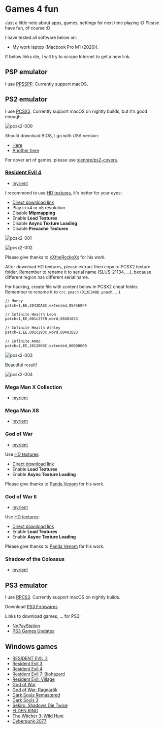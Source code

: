 # Games 4 fun

Just a little note about apps, games, settings for next time playing :D Please
have fun, of course :D

I have tested all software below on:

- My work laptop (Macbook Pro M1 (2020)).

If below links die, I will try to scrape Internet to get a new link.

## PSP emulator

I use [PPSSPP](https://github.com/hrydgard/ppsspp). Currently support macOS.

## PS2 emulator

I use [PCSX2](https://github.com/PCSX2/pcsx2). Currently support macOS on
nightly builds, but it's good enough.

![pcsx2-000](https://raw.githubusercontent.com/haunt98/posts-images/main/pcsx2-000.jxl)

Should download BIOS, I go with USA version:

- [Here](https://emulation.gametechwiki.com/index.php/Emulator_files#PlayStation_2)
- [Another here](https://myrient.erista.me/files/Redump/Sony%20-%20PlayStation%202%20-%20BIOS%20Images/)

For cover art of games, please use
[xlenore/ps2-covers](https://github.com/xlenore/ps2-covers).

### [Resident Evil 4](https://wiki.pcsx2.net/Resident_Evil_4)

- [myrient](https://myrient.erista.me/files/Redump/Sony%20-%20PlayStation%202/Resident%20Evil%204%20%28USA%29.zip)

I recommend to use
[HD textures](https://gbatemp.net/threads/resident-evil-4-hd-textures-update-2.615869/),
it's better for your eyes:

- [Direct download link](https://www.mediafire.com/file/dp2sm4jt7rph19b/R_e.4.HD.textures.v2.3_xXThe.RockoXx.rar/file)
- Play in x4 or x5 resolution
- Disable **Mipmapping**
- Enable **Load Textures**
- Disable **Async Texture Loading**
- Disable **Precache Textures**

![pcsx2-001](https://raw.githubusercontent.com/haunt98/posts-images/main/pcsx2-001.jxl)

![pcsx2-002](https://raw.githubusercontent.com/haunt98/posts-images/main/pcsx2-002.jxl)

Please give thanks to [xXtheRockoXx](https://ko-fi.com/xxtherockoxx) for his
work.

After download HD textures, please extract then copy to PCSX2 texture folder.
Remember to rename it to serial name (SLUS-21134, ...), because different region
has different serial name.

For hacking, create file with content below in PCSX2 cheat folder. Remember to
rename it to `crc.pnach` (`013E349D.pnach`, ...).

```txt
// Money
patch=1,EE,2042DA6C,extended,05F5E0FF

// Infinite Health Leon
patch=1,EE,001c27f8,word,00401023

// Infinite Health Ashley
patch=1,EE,001c293c,word,00401023

// Infinite Ammo
patch=1,EE,2012009C,extended,00000000
```

![pcsx2-003](https://raw.githubusercontent.com/haunt98/posts-images/main/pcsx2-003.jxl)

Beautiful result!

![pcsx2-004](https://raw.githubusercontent.com/haunt98/posts-images/main/pcsx2-004.jxl)

### Mega Man X Collection

- [myrient](https://myrient.erista.me/files/Redump/Sony%20-%20PlayStation%202/Mega%20Man%20X%20-%20Command%20Mission%20%28USA%29.zip)

### Mega Man X8

- [myrient](https://myrient.erista.me/files/Redump/Sony%20-%20PlayStation%202/Mega%20Man%20X8%20%28USA%29.zip)

### God of War

- [myrient](https://myrient.erista.me/files/Redump/Sony%20-%20PlayStation%202/God%20of%20War%20%28USA%29.zip)

Use
[HD textures](https://gbatemp.net/threads/god-of-war-usa-hd-remaster.620841/):

- [Direct download link](https://www.mediafire.com/file/wxyw6yhhlbd0xgn/SCUS-97399_v2.7z/file)
- Enable **Load Textures**
- Enable **Async Texture Loading**

Please give thanks to [Panda Venom](https://ko-fi.com/pandavenom) for his work.

### God of War II

- [myrient](https://myrient.erista.me/files/Redump/Sony%20-%20PlayStation%202/God%20of%20War%20II%20%28USA%29.zip)

Use
[HD textures](https://gbatemp.net/threads/god-of-war-2-usa-hd-remaster.621196/):

- [Direct download link](https://www.mediafire.com/file_premium/0ly8txrjxyrartg/SCUS-97481_v2.7z/file)
- Enable **Load Textures**
- Enable **Async Texture Loading**

Please give thanks to [Panda Venom](https://ko-fi.com/pandavenom) for his work.

### Shadow of the Colossus

- [myrient](https://myrient.erista.me/files/Redump/Sony%20-%20PlayStation%202/Shadow%20of%20the%20Colossus%20%28USA%29.zip)

## PS3 emulator

I use [RPCS3](https://github.com/RPCS3/rpcs3). Currently support macOS on
nightly builds.

Download
[PS3 Firmwares](https://www.playstation.com/en-us/support/hardware/ps3/system-software/).

Links to download games, ... for PS3:

- [NoPayStation](https://nopaystation.com/)
- [PS3 Games Updates](http://demo.aldostools.org/updates.html)

## Windows games

- [RESIDENT EVIL 2](https://fitgirl-repacks.site/resident-evil-2-deluxe-edition/)
- [Resident Evil 3](https://fitgirl-repacks.site/resident-evil-3/)
- [Resident Evil 4](https://fitgirl-repacks.site/resident-evil-4-hd-project/)
- [Resident Evil 7: Biohazard](https://fitgirl-repacks.site/resident-evil-7-biohazard/)
- [Resident Evil: Village](https://fitgirl-repacks.site/resident-evil-village/)
- [God of War](https://fitgirl-repacks.site/god-of-war/)
- [God of War: Ragnarök](https://fitgirl-repacks.site/god-of-war-ragnarok/)
- [Dark Souls Remastered](https://fitgirl-repacks.site/dark-souls-remastered/)
- [Dark Souls 3](https://fitgirl-repacks.site/dark-souls-3/)
- [Sekiro: Shadows Die Twice](https://fitgirl-repacks.site/sekiro-shadows-die-twice/)
- [ELDEN RING](https://fitgirl-repacks.site/elden-ring/)
- [The Witcher 3: Wild Hunt](https://fitgirl-repacks.site/the-witcher-3-wild-hunt-complete-edition/)
- [Cyberpunk 2077](https://fitgirl-repacks.site/cyberpunk-2077/)
